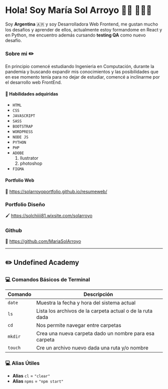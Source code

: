 # Hola! Soy María Sol Arroyo  👋🏽 👩🏽‍💻

Soy **Argentina** 🇦🇷 y soy Desarrolladora Web Frontend, me gustan mucho los desafíos y aprender de ellos, actualmente estoy formandome en React y en Python, me encuentro además cursando **testing QA** como nuevo desafío.

### Sobre mi ✏️
En principio comencé estudiando Ingenieria en Computación, durante la pandemia y buscando expandir mis conocimientos y las posibilidades que en ese momento tenía para no dejar de estudiar, comencé a inclinarme por el desarrollo web FrontEnd.

#### 🔧 Habilidades adquiridas
- ```HTML```
- ```CSS```
- ```JAVASCRIPT```
- ```SASS```
- ```BOOTSTRAP```
- ```WORDPRESS```
- ```NODE JS```
- ```PYTHON```
- ```PHP```
- ```ADOBE```
  1. llustrator
  2. photoshop
- ```FIGMA```

#### Portfolio Web
📓 https://solarroyoportfolio.github.io/resumeweb/

### Portfolio Diseño
🖌️ https://solchiiii81.wixsite.com/solarroyo

### Github
🔗 https://github.com/MariaSolArroyo


----------
## ✏️ Undefined Academy
### 💻 Comandos Básicos de Terminal 
 
| Comando | Descripción |
| ------ | ------ |
| ```date``` | Muestra la fecha y hora del sistema actual |
| ```ls``` | Lista los archivos de la carpeta actual o de la ruta dada |
| ```cd``` | Nos permite navegar entre carpetas |
| ```mkdir``` | Crea una nueva carpeta dado un nombre para esa carpeta |
| ```touch``` | Cre un archivo nuevo dada una ruta y/o nombre |

### 💻 Alias Útiles
- **Alias** `cl` = ```"clear"``` 
- **Alias** `npms` = ```"npm start"``` 